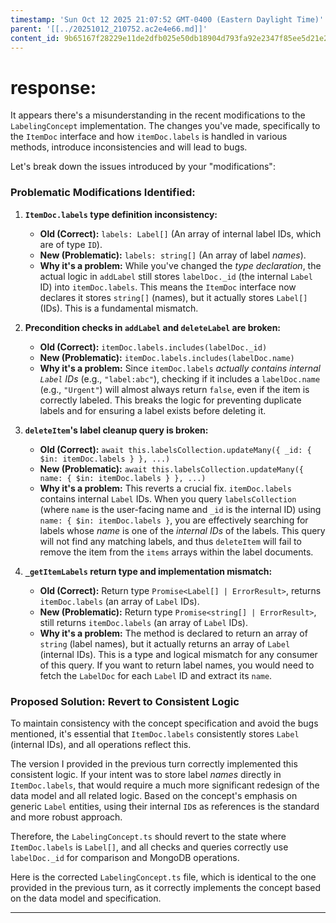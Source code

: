 ```yaml
---
timestamp: 'Sun Oct 12 2025 21:07:52 GMT-0400 (Eastern Daylight Time)'
parent: '[[../20251012_210752.ac2e4e66.md]]'
content_id: 9b65167f28229e11de2dfb025e50db18904d793fa92e2347f85ee5d21e2bff7a
---
```


# response:

It appears there's a misunderstanding in the recent modifications to the `LabelingConcept` implementation. The changes you've made, specifically to the `ItemDoc` interface and how `itemDoc.labels` is handled in various methods, introduce inconsistencies and will lead to bugs.

Let's break down the issues introduced by your "modifications":

### Problematic Modifications Identified:

1. **`ItemDoc.labels` type definition inconsistency:**
   * **Old (Correct):** `labels: Label[]` (An array of internal label IDs, which are of type `ID`).
   * **New (Problematic):** `labels: string[]` (An array of label *names*).
   * **Why it's a problem:** While you've changed the *type declaration*, the actual logic in `addLabel` still stores `labelDoc._id` (the internal `Label` ID) into `itemDoc.labels`. This means the `ItemDoc` interface now declares it stores `string[]` (names), but it actually stores `Label[]` (IDs). This is a fundamental mismatch.

2. **Precondition checks in `addLabel` and `deleteLabel` are broken:**
   * **Old (Correct):** `itemDoc.labels.includes(labelDoc._id)`
   * **New (Problematic):** `itemDoc.labels.includes(labelDoc.name)`
   * **Why it's a problem:** Since `itemDoc.labels` *actually contains internal `Label` IDs* (e.g., `"label:abc"`), checking if it includes a `labelDoc.name` (e.g., `"Urgent"`) will almost always return `false`, even if the item is correctly labeled. This breaks the logic for preventing duplicate labels and for ensuring a label exists before deleting it.

3. **`deleteItem`'s label cleanup query is broken:**
   * **Old (Correct):** `await this.labelsCollection.updateMany({ _id: { $in: itemDoc.labels } }, ...)`
   * **New (Problematic):** `await this.labelsCollection.updateMany({ name: { $in: itemDoc.labels } }, ...)`
   * **Why it's a problem:** This reverts a crucial fix. `itemDoc.labels` contains internal `Label` IDs. When you query `labelsCollection` (where `name` is the user-facing name and `_id` is the internal ID) using `name: { $in: itemDoc.labels }`, you are effectively searching for labels whose *name* is one of the *internal IDs* of the labels. This query will not find any matching labels, and thus `deleteItem` will fail to remove the item from the `items` arrays within the label documents.

4. **`_getItemLabels` return type and implementation mismatch:**
   * **Old (Correct):** Return type `Promise<Label[] | ErrorResult>`, returns `itemDoc.labels` (an array of `Label` IDs).
   * **New (Problematic):** Return type `Promise<string[] | ErrorResult>`, still returns `itemDoc.labels` (an array of `Label` IDs).
   * **Why it's a problem:** The method is declared to return an array of `string` (label names), but it actually returns an array of `Label` (internal IDs). This is a type and logical mismatch for any consumer of this query. If you want to return label names, you would need to fetch the `LabelDoc` for each `Label` ID and extract its `name`.

### Proposed Solution: Revert to Consistent Logic

To maintain consistency with the concept specification and avoid the bugs mentioned, it's essential that `ItemDoc.labels` consistently stores `Label` (internal IDs), and all operations reflect this.

The version I provided in the previous turn correctly implemented this consistent logic. If your intent was to store label *names* directly in `ItemDoc.labels`, that would require a much more significant redesign of the data model and all related logic. Based on the concept's emphasis on generic `Label` entities, using their internal `ID`s as references is the standard and more robust approach.

Therefore, the `LabelingConcept.ts` should revert to the state where `ItemDoc.labels` is `Label[]`, and all checks and queries correctly use `labelDoc._id` for comparison and MongoDB operations.

Here is the corrected `LabelingConcept.ts` file, which is identical to the one provided in the previous turn, as it correctly implements the concept based on the data model and specification.

***
